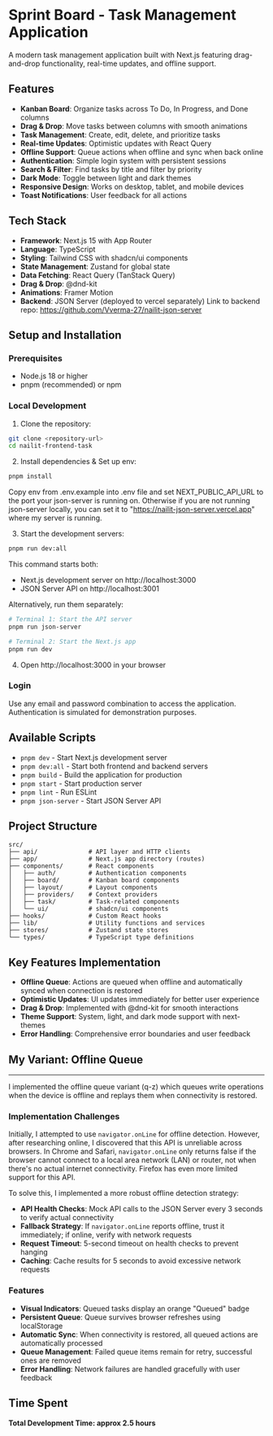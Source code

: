 # Sprint Board - Task Management Application

A modern task management application built with Next.js featuring drag-and-drop functionality, real-time updates, and offline support.

## Features

- **Kanban Board**: Organize tasks across To Do, In Progress, and Done columns
- **Drag & Drop**: Move tasks between columns with smooth animations
- **Task Management**: Create, edit, delete, and prioritize tasks
- **Real-time Updates**: Optimistic updates with React Query
- **Offline Support**: Queue actions when offline and sync when back online
- **Authentication**: Simple login system with persistent sessions
- **Search & Filter**: Find tasks by title and filter by priority
- **Dark Mode**: Toggle between light and dark themes
- **Responsive Design**: Works on desktop, tablet, and mobile devices
- **Toast Notifications**: User feedback for all actions

## Tech Stack

- **Framework**: Next.js 15 with App Router
- **Language**: TypeScript
- **Styling**: Tailwind CSS with shadcn/ui components
- **State Management**: Zustand for global state
- **Data Fetching**: React Query (TanStack Query)
- **Drag & Drop**: @dnd-kit
- **Animations**: Framer Motion
- **Backend**: JSON Server (deployed to vercel separately) Link to backend repo: https://github.com/Vverma-27/nailit-json-server

## Setup and Installation

### Prerequisites

- Node.js 18 or higher
- pnpm (recommended) or npm

### Local Development

1. Clone the repository:

```bash
git clone <repository-url>
cd nailit-frontend-task
```

2. Install dependencies & Set up env:

```bash
pnpm install
```

Copy env from .env.example into .env file and set NEXT_PUBLIC_API_URL to the port your json-server is running on. Otherwise if you are not running json-server locally, you can set it to "https://nailit-json-server.vercel.app" where my server is running.

3. Start the development servers:

```bash
pnpm run dev:all
```

This command starts both:

- Next.js development server on http://localhost:3000
- JSON Server API on http://localhost:3001

Alternatively, run them separately:

```bash
# Terminal 1: Start the API server
pnpm run json-server

# Terminal 2: Start the Next.js app
pnpm run dev
```

4. Open http://localhost:3000 in your browser

### Login

Use any email and password combination to access the application. Authentication is simulated for demonstration purposes.

## Available Scripts

- `pnpm dev` - Start Next.js development server
- `pnpm dev:all` - Start both frontend and backend servers
- `pnpm build` - Build the application for production
- `pnpm start` - Start production server
- `pnpm lint` - Run ESLint
- `pnpm json-server` - Start JSON Server API

## Project Structure

```
src/
├── api/              # API layer and HTTP clients
├── app/              # Next.js app directory (routes)
├── components/       # React components
│   ├── auth/         # Authentication components
│   ├── board/        # Kanban board components
│   ├── layout/       # Layout components
│   ├── providers/    # Context providers
│   ├── task/         # Task-related components
│   └── ui/           # shadcn/ui components
├── hooks/            # Custom React hooks
├── lib/              # Utility functions and services
├── stores/           # Zustand state stores
└── types/            # TypeScript type definitions
```

## Key Features Implementation

- **Offline Queue**: Actions are queued when offline and automatically synced when connection is restored
- **Optimistic Updates**: UI updates immediately for better user experience
- **Drag & Drop**: Implemented with @dnd-kit for smooth interactions
- **Theme Support**: System, light, and dark mode support with next-themes
- **Error Handling**: Comprehensive error boundaries and user feedback

## My Variant: Offline Queue

---

I implemented the offline queue variant (q-z) which queues write operations when the device is offline and replays them when connectivity is restored.

### Implementation Challenges

Initially, I attempted to use `navigator.onLine` for offline detection. However, after researching online, I discovered that this API is unreliable across browsers. In Chrome and Safari, `navigator.onLine` only returns false if the browser cannot connect to a local area network (LAN) or router, not when there's no actual internet connectivity. Firefox has even more limited support for this API.

To solve this, I implemented a more robust offline detection strategy:

- **API Health Checks**: Mock API calls to the JSON Server every 3 seconds to verify actual connectivity
- **Fallback Strategy**: If `navigator.onLine` reports offline, trust it immediately; if online, verify with network requests
- **Request Timeout**: 5-second timeout on health checks to prevent hanging
- **Caching**: Cache results for 5 seconds to avoid excessive network requests

### Features

- **Visual Indicators**: Queued tasks display an orange "Queued" badge
- **Persistent Queue**: Queue survives browser refreshes using localStorage
- **Automatic Sync**: When connectivity is restored, all queued actions are automatically processed
- **Queue Management**: Failed queue items remain for retry, successful ones are removed
- **Error Handling**: Network failures are handled gracefully with user feedback

## Time Spent

**Total Development Time: approx 2.5 hours**
